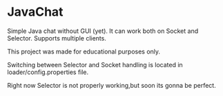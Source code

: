 # JavaChat
Simple Java chat without GUI (yet). It can work both on Socket and Selector. Supports multiple clients.   

This project was made for educational purposes only. 

Switching between Selector and Socket handling is located in loader/config.properties file. 

Right now Selector is not properly working,but soon its gonna be perfect.
 
